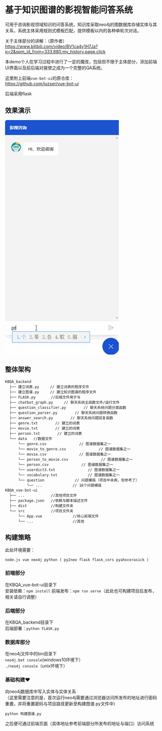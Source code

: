 # 基于知识图谱的影视智能问答系统
  可用于咨询影视领域知识的问答系统，知识库采取neo4j的图数据库存储实体与其关系，系统主体采用规则式模板匹配，提供模板以内的各种单轮次对话。
  
  关于主体部分的讲解：（原作者）  
  https://www.bilibili.com/video/BV1ca4y1H7Ja?p=2&spm_id_from=333.880.my_history.page.click  
  
  本demo个人在学习过程中进行了一定的魔改，包括但不限于主体部分，添加前端UI界面以及前后端对接使之成为一个完整的QA系统。  
  
  这里附上前端```vue-bot-ui```的原仓库：  
  https://github.com/juzser/vue-bot-ui  
  
  后端采用flask
  
## 效果演示
  ![image](https://github.com/Pineapple274/-/blob/main/KBQA.gif)
## 整体架构
```
KBQA_backend
  ├── 建立词表.py     // 建立词表的程序文件
  ├── 建立图谱.py     // 建立知识图谱的程序文件
  ├── FLASK.py       //后端文件用于与
  ├── chatbot_graph.py     // 聊天系统主函数文件/运行文件
  ├── question_classifier.py        // 聊天系统问题分类函数 
  ├── question_parser.py        // 聊天系统问题转换函数 
  ├── answer_search.py        // 聊天系统问题回复函数
  ├── genre.txt        // 建立的词表 
  ├── movie.txt        // 建立的词表  
  ├── person.txt        // 建立的词表  
  └── data   //数据文件
      └── genre.csv               // 图谱数据集之一
      └── movie_to_genre.csv               // 图谱数据集之一
      └── movie.csv               // 图谱数据集之一
      └── person_to_movie.csv               // 图谱数据集之一
      └── person.csv               // 图谱数据集之一
      └── userdict3.txt               // 图谱数据集之一
      └── vocabulary.txt              // 图谱数据集之一
      └── question              // 问题模版（项目中未用，但参考了）
          └── ...              // 16个问题模版
KBQA_vue-bot-ui
  ├── ...            //其他项目文件
  ├── package.json   //依赖与脚本描述文件
  ├── dist           //构建文件夹
  └── src            //项目文件夹
      └── App.vue              //核心前端文件
      └── ...                  //其他
```

## 构建策略
  此处环境需要：
  ```
  node.js vue neo4j python ( py2neo flask flask_cors pyahocorasick )
  ```
  
### 前端部分
  在KBQA_vue-bot-ui目录下  
  安装依赖：```npm install```
  前端发布：```npm run serve```（此处也可构建项目后发布，相关请自行调整）
  
### 后端部分
  在KBQA_backend目录下    
  后端部署：```python FLASK.py```
  
### 数据库部分
  在neo4j文件中的bin目录下  
  ```neo4j.bat console```(windows10环境下）  
  ```./neo4j console```（unix环境下）  
  
### 基础构建❤️
  向neo4j数据库中写入实体与实体关系    
  （这里需要注意的是，首次运行neo4j需要通过浏览器访问所发布的地址进行密码重置，并将重置密码与项目路径更新至构建图谱.py文件中）  
  
  ```python 构建图谱.py```
  
  之后便可通过前端页面（具体地址参考前端部分所发布的地址与端口）访问系统  
  
  
  
